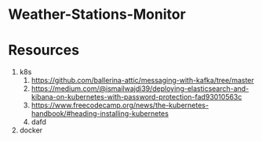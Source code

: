 # Weather-Stations-Monitor

# Resources 

1. k8s
   1. https://github.com/ballerina-attic/messaging-with-kafka/tree/master
   2. https://medium.com/@ismailwajdi39/deploying-elasticsearch-and-kibana-on-kubernetes-with-password-protection-fad93010563c
   3. https://www.freecodecamp.org/news/the-kubernetes-handbook/#heading-installing-kubernetes
   4. dafd
2. docker